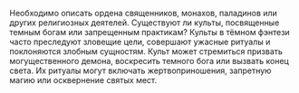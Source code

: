 Необходимо описать ордена священников, монахов, паладинов или других религиозных деятелей. Существуют ли культы, посвященные темным богам или запрещенным практикам? Культы в тёмном фэнтези часто преследуют зловещие цели, совершают ужасные ритуалы и поклоняются злобным сущностям. Культ может стремиться призвать могущественного демона, воскресить темного бога или вызвать конец света. Их ритуалы могут включать жертвоприношения, запретную магию или осквернение святых мест.